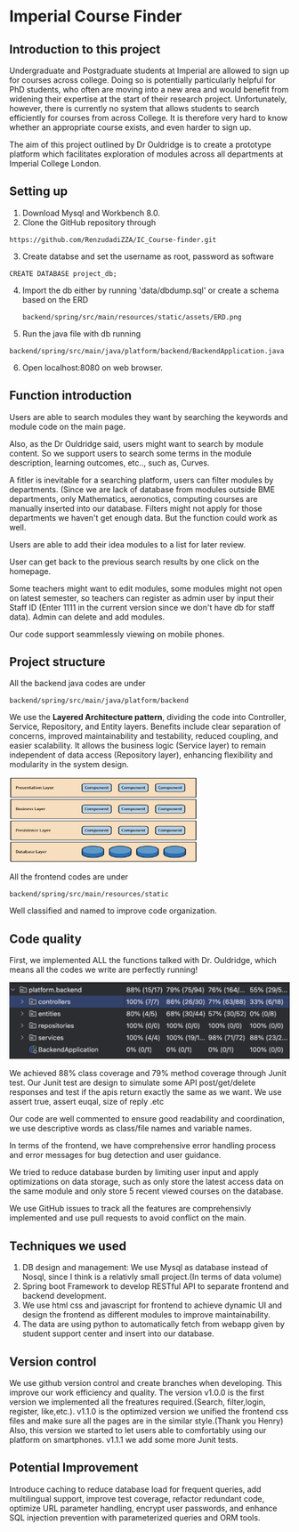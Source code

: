 # Imperial Course Finder
## Introduction to this project

Undergraduate and Postgraduate students at Imperial are allowed to sign up for courses across college. Doing so is potentially particularly helpful for PhD students, who often are moving into a new area and would benefit from widening their expertise at the start of their research project. Unfortunately, however, there is currently no system that allows students to search efficiently for courses from across College. It is therefore very hard to know whether an appropriate course exists, and even harder to sign up. 

The aim of this project outlined by Dr Ouldridge is to create a prototype platform which facilitates exploration of modules across all departments at Imperial College London. 

 

## Setting up

1. Download Mysql and Workbench 8.0.
2. Clone the GitHub repository through

```git
https://github.com/RenzudadiZZA/IC_Course-finder.git
```

3. Create databse and set the username as root, password as software

```
CREATE DATABASE project_db;
```

4. Import the db either by running  'data/dbdump.sql' or create a schema based on the ERD 

   ```
   backend/spring/src/main/resources/static/assets/ERD.png
   ```

5. Run the java file with db running

```
backend/spring/src/main/java/platform/backend/BackendApplication.java
```

6. Open localhost:8080 on web browser.

## Function introduction

Users are able to search modules they want by searching the keywords  and module code on the main page. 

Also, as the Dr Ouldridge said, users might want to search by module content. So we support users to search some terms in the module description, learning outcomes, etc.., such as, Curves. 

A fitler is inevitable for a searching platform, users can filter modules by departments. (Since we are lack of database from modules outside BME departments, only Mathematics, aeronotics, computing courses are manually inserted  into our database. Filters might not apply for those departments we haven't get enough data. But the function could work as well.

Users are able to add their idea modules to a list for later review.

User can get back to the previous search results by one click on the homepage.

Some teachers might want to edit modules, some modules might not open on latest semester, so teachers can register as admin user by input their Staff ID (Enter 1111 in the current version since we don't have db for staff data). Admin can delete and add modules.

Our code support seammlessly viewing on mobile phones.

## Project structure

All the backend java codes are under

```
backend/spring/src/main/java/platform/backend
```

We use the **Layered Architecture pattern**, dividing the code into Controller, Service, Repository, and Entity layers. Benefits include clear separation of concerns, improved maintainability and testability, reduced coupling, and easier scalability. It allows the business logic (Service layer) to remain independent of data access (Repository layer), enhancing flexibility and modularity in the system design.

<img src="layer.png" alt="img" style="zoom:33%;" />

All the frontend codes are under 

```
backend/spring/src/main/resources/static
```

Well classified and named to improve code organization.

## Code quality 

First, we implemented ALL the functions talked with Dr. Ouldridge, which means all the codes we write are perfectly running!

![image-20250113223448417](./coverage.png)

We achieved 88% class coverage and 79% method coverage through Junit test. Our Junit test are design to simulate some API post/get/delete responses and test if the apis return exactly the same as we want. We use assert true, assert euqal, size of reply .etc 

Our code are well commented to ensure good readability and coordination, we use descriptive words as class/file names  and variable names. 

In terms of the frontend, we have comprehensive  error handling process and error messages for bug detection and user guidance. 

We tried to reduce database burden by limiting user input and apply optimizations on data storage, such as only store the latest access data on the same module and only store 5 recent viewed courses on the database.

We use GitHub issues to track all the features are comprehensivly implemented and use pull requests to avoid conflict on the main.

## Techniques we used

1. DB design and management: We use Mysql as database instead of Nosql, since I think is a relativly small project.(In terms of data volume)
2. Spring boot Framework to develop RESTful API to separate frontend and backend development.
3. We use html css and javascript for frontend to achieve dynamic UI and design the frontend as different modules to improve maintainability.
4. The data are using python to automatically fetch from webapp given by student support center and insert into our database.

## Version control

We use github version control and create branches when developing. This improve our work efficiency and quality. The version v1.0.0 is the first version we implemented all the freatures required.(Search, filter,login, register, like,etc.). v1.1.0 is the optimized version we unified the frontend css files and make sure all the pages are in the similar style.(Thank you Henry) Also, this version we started to let  users able to comfortably using our platform on smartphones. v1.1.1 we add some more Junit tests.

## Potential Improvement

Introduce caching to reduce database load for frequent queries, add multilingual support, improve test coverage, refactor redundant code, optimize URL parameter handling, encrypt user passwords, and enhance SQL injection prevention with parameterized queries and ORM tools.
